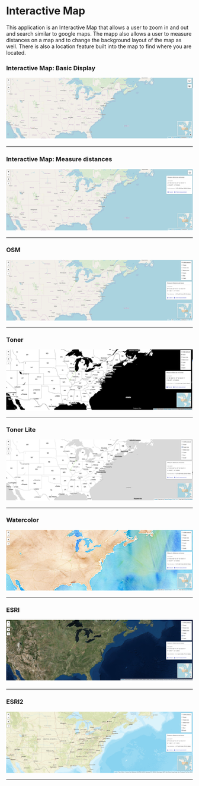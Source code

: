 # Interactive Map
This application is an Interactive Map that allows a user to zoom in and out and search similar to google maps. The mapp also allows a user to measure distances on a map and to change the background layout of the map as well. There is also a location feature built into the map to find where you are located. 


### Interactive Map: Basic Display
![](./www/interactive_map.png)

---

### Interactive Map: Measure distances
![](./www/interactive_map_measure.png)

---

### OSM
![](./www/interactive_map_osm.png)

---

### Toner

![](./www/interactive_map_toner.png)

---

### Toner Lite

![](./www/interactive_map_toner_lite.png)

---

### Watercolor
![](./www/interactive_map_watercolor.png)

---

### ESRI
![](./www/interactive_map_esri.png)

---

### ESRI2
![](./www/interactive_map_esri2.png)

---

